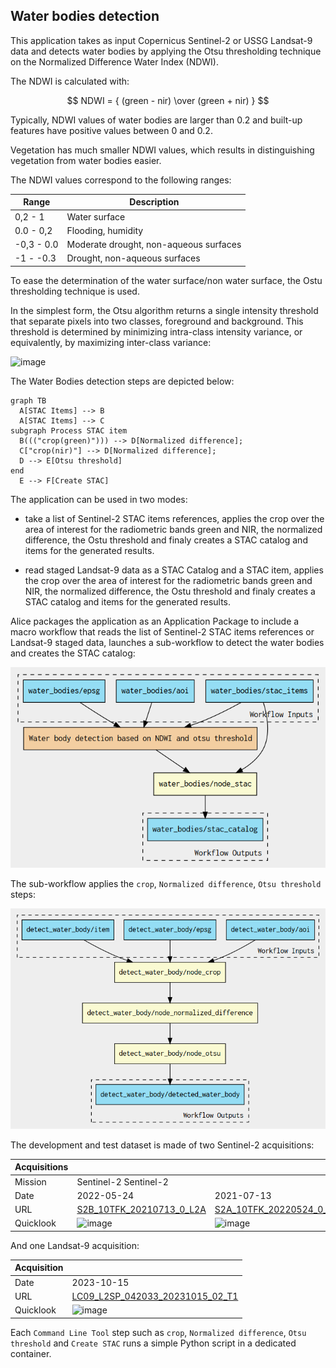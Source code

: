 ## Water bodies detection 

This application takes as input Copernicus Sentinel-2 or USSG Landsat-9 data and detects water bodies by applying the Otsu thresholding technique on the Normalized Difference Water Index (NDWI).

The NDWI is calculated with: 

$$
NDWI = { (green - nir) \over (green + nir) } 
$$

Typically, NDWI values of water bodies are larger than 0.2 and built-up features have positive values between 0 and 0.2.

Vegetation has much smaller NDWI values, which results in distinguishing vegetation from water bodies easier. 

The NDWI values correspond to the following ranges:

| Range       | Description                            |
| ----------- | -------------------------------------- |
| 0,2 - 1     | Water surface                          |
| 0.0 - 0,2   | Flooding, humidity                     |
| -0,3 - 0.0  | Moderate drought, non-aqueous surfaces |
| -1 - -0.3   | Drought, non-aqueous surfaces          |

To ease the determination of the water surface/non water surface, the Ostu thresholding technique is used. 

In the simplest form, the Otsu algorithm returns a single intensity threshold that separate pixels into two classes, foreground and background. This threshold is determined by minimizing intra-class intensity variance, or equivalently, by maximizing inter-class variance:

![image](https://upload.wikimedia.org/wikipedia/commons/3/34/Otsu%27s_Method_Visualization.gif)

The Water Bodies detection steps are depicted below:

``` mermaid
graph TB
  A[STAC Items] --> B
  A[STAC Items] --> C
subgraph Process STAC item
  B((("crop(green)"))) --> D[Normalized difference];
  C["crop(nir)"] --> D[Normalized difference];
  D --> E[Otsu threshold]
end
  E --> F[Create STAC]
```

The application can be used in two modes:

- take a list of Sentinel-2 STAC items references, applies the crop over the area of interest for the radiometric bands green and NIR, the normalized difference, the Ostu threshold and finaly creates a STAC catalog and items for the generated results.

- read staged Landsat-9 data as a STAC Catalog and a STAC item, applies the crop over the area of interest for the radiometric bands green and NIR, the normalized difference, the Ostu threshold and finaly creates a STAC catalog and items for the generated results.

Alice packages the application as an Application Package to include a macro workflow that reads the list of Sentinel-2 STAC items references or Landsat-9 staged data, launches a sub-workflow to detect the water bodies and creates the STAC catalog:

![image](water_bodies.png "water-bodies")

The sub-workflow applies the  `crop`, `Normalized difference`, `Otsu threshold` steps:

![image](detect_water_body.png "detect-water-body")


The development and test dataset is made of two Sentinel-2 acquisitions:

| Acquisitions 	|                                             	|           |
|--------------	|----------------------------------------------	|----------------------------------------------------------------------------------------------------------------------	| 
| Mission      	|                              Sentinel-2           Sentinel-2 |                                   
| Date         	|            2022-05-24                         |                                2021-07-13                                                              	|         2023-10-15 |                                                      
| URL          	| [S2B_10TFK_20210713_0_L2A](https://earth-search.aws.element84.com/v0/collections/sentinel-s2-l2a-cogs/items/S2B_10TFK_20210713_0_L2A) 	| [S2A_10TFK_20220524_0_L2A](https://earth-search.aws.element84.com/v0/collections/sentinel-s2-l2a-cogs/items/S2A_10TFK_20220524_0_L2A) 	| |
| Quicklook    	| ![image](https://roda.sentinel-hub.com/sentinel-s2-l1c/tiles/10/T/FK/2021/7/13/0/preview.jpg)          	| ![image](https://roda.sentinel-hub.com/sentinel-s2-l1c/tiles/10/T/FK/2021/7/13/0/preview.jpg)                                         	| ![image](https://planetarycomputer.microsoft.com/api/data/v1/item/preview.png?collection=landsat-c2-l2&item=LC09_L2SP_042033_20231015_02_T1&assets=red&assets=green&assets=blue&color_formula=gamma+RGB+2.7%2C+saturation+1.5%2C+sigmoidal+RGB+15+0.55&format=png) |

And one Landsat-9 acquisition:

| Acquisition 	|                                             	|           
|--------------	|----------------------------------------------	|
| Date         	|                            2023-10-15 |                                                      
| URL          	| [LC09_L2SP_042033_20231015_02_T1](https://planetarycomputer.microsoft.com/api/stac/v1/collections/landsat-c2-l2/items/LC09_L2SP_042033_20231015_02_T1)                                      |
| Quicklook    	| ![image](https://planetarycomputer.microsoft.com/api/data/v1/item/preview.png?collection=landsat-c2-l2&item=LC09_L2SP_042033_20231015_02_T1&assets=red&assets=green&assets=blue&color_formula=gamma+RGB+2.7%2C+saturation+1.5%2C+sigmoidal+RGB+15+0.55&format=png) |

Each `Command Line Tool` step such as `crop`, `Normalized difference`, `Otsu threshold` and `Create STAC` runs a simple Python script in a dedicated container.


